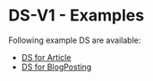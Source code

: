 # DS-V1 - Examples

Following example DS are available:

* [DS for Article](./Article.jsonld)
* [DS for BlogPosting](./BlogPosting.jsonld)
